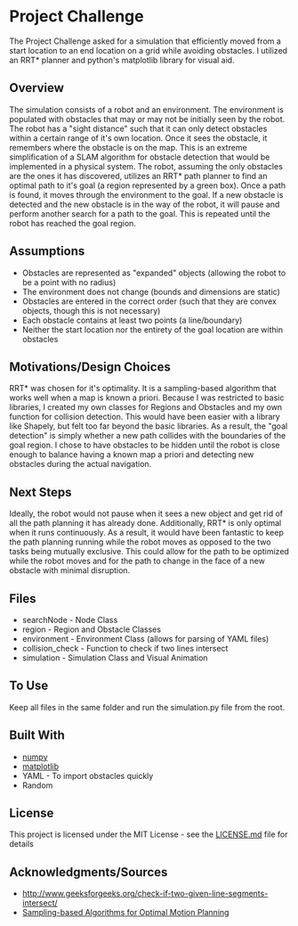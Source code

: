 # Project Challenge

The Project Challenge asked for a simulation that efficiently moved from a start location to an end location on a grid while avoiding obstacles. I utilized an RRT* planner and python's matplotlib library for visual aid.

## Overview

The simulation consists of a robot and an environment. The environment is populated with obstacles that may or may not be initially seen by the robot. The robot has a "sight distance" such that it can only detect obstacles within a certain range of it's own location. Once it sees the obstacle, it remembers where the obstacle is on the map. This is an extreme simplification of a SLAM algorithm for obstacle detection that would be implemented in a physical system. The robot, assuming the only obstacles are the ones it has discovered, utilizes an RRT* path planner to find an optimal path to it's goal (a region represented by a green box). Once a path is found, it moves through the environment to the goal. If a new obstacle is detected and the new obstacle is in the way of the robot, it will pause and perform another search for a path to the goal. This is repeated until the robot has reached the goal region.

## Assumptions

* Obstacles are represented as "expanded" objects (allowing the robot to be a point with no radius)
* The environment does not change (bounds and dimensions are static)
* Obstacles are entered in the correct order (such that they are convex objects, though this is not necessary)
* Each obstacle contains at least two points (a line/boundary)
* Neither the start location nor the entirety of the goal location are within obstacles

## Motivations/Design Choices

RRT* was chosen for it's optimality. It is a sampling-based algorithm that works well when a map is known a priori. Because I was restricted to basic libraries, I created my own classes for Regions and Obstacles and my own function for collision detection. This would have been easier with a library like Shapely, but felt too far beyond the basic libraries. As a result, the "goal detection" is simply whether a new path collides with the boundaries of the goal region. I chose to have obstacles to be hidden until the robot is close enough to balance having a known map a priori and detecting new obstacles during the actual navigation. 

## Next Steps

Ideally, the robot would not pause when it sees a new object and get rid of all the path planning it has already done. Additionally, RRT* is only optimal when it runs continuously. As a result, it would have been fantastic to keep the path planning running while the robot moves as opposed to the two tasks being mutually exclusive. This could allow for the path to be optimized while the robot moves and for the path to change in the face of a new obstacle with minimal disruption.

## Files

* searchNode - Node Class
* region - Region and Obstacle Classes
* environment - Environment Class (allows for parsing of YAML files)
* collision_check - Function to check if two lines intersect
* simulation - Simulation Class and Visual Animation

## To Use

Keep all files in the same folder and run the simulation.py file from the root. 

## Built With

* [numpy](http://www.numpy.org/)
* [matplotlib](https://matplotlib.org/)
* YAML - To import obstacles quickly
* Random

## License

This project is licensed under the MIT License - see the [LICENSE.md](LICENSE.md) file for details

## Acknowledgments/Sources

* http://www.geeksforgeeks.org/check-if-two-given-line-segments-intersect/
* [Sampling-based Algorithms for Optimal Motion Planning](https://www.google.com/url?sa=t&rct=j&q=&esrc=s&source=web&cd=1&cad=rja&uact=8&ved=0ahUKEwiQ4eKB8KDYAhXI5oMKHbRpD_wQFggtMAA&url=https%3A%2F%2Farxiv.org%2Fabs%2F1105.1186&usg=AOvVaw0R0asdosqqUrFXzpDvv1IS)